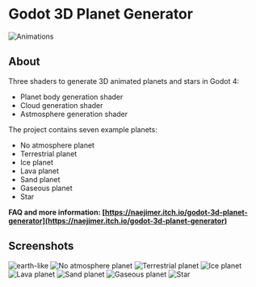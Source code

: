 # Godot 3D Planet Generator

![Animations](https://user-images.githubusercontent.com/4329231/212466746-fb9cf95a-5235-4994-81fe-f34b62d98db3.gif)

## About

Three shaders to generate 3D animated planets and stars in Godot 4:

- Planet body generation shader
- Cloud generation shader
- Astmosphere generation shader

The project contains seven example planets:

- No atmosphere planet
- Terrestrial planet
- Ice planet
- Lava planet
- Sand planet
- Gaseous planet
- Star

 **FAQ and more information: [https://naejimer.itch.io/godot-3d-planet-generator](https://naejimer.itch.io/godot-3d-planet-generator)**

## Screenshots

![earth-like](https://user-images.githubusercontent.com/3999238/229362890-75dd55c3-18c1-43f2-8e26-63365d668652.png)
![No atmosphere planet](https://user-images.githubusercontent.com/4329231/212466832-980636cb-4ccb-4feb-8fde-1a90fc33a44a.png)
![Terrestrial planet](https://user-images.githubusercontent.com/4329231/212466837-0853c176-558e-43a1-ab61-80b6c7684b43.png)
![Ice planet](https://user-images.githubusercontent.com/4329231/212466840-5a1c696c-8967-478d-b788-c3144e7a9e44.png)
![Lava planet](https://user-images.githubusercontent.com/4329231/212466845-91b948e6-cc9f-4b03-93e2-6fb9ce77c3d6.png)
![Sand planet](https://user-images.githubusercontent.com/4329231/212466853-4e666390-6254-45c2-9167-d455feb12204.png)
![Gaseous planet](https://user-images.githubusercontent.com/4329231/212466878-1487ce65-abb4-48e1-b10c-aedd03375c93.png)
![Star](https://user-images.githubusercontent.com/4329231/212466886-fb8cf079-608e-40e2-bd47-db7bead8292b.png)
